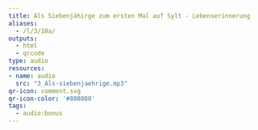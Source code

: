 ```yaml
---
title: Als Siebenjähirge zum ersten Mal auf Sylt - Lebenserinnerung
aliases:
  - /l/3/10a/
outputs:
  - html
  - qrcode
type: audio
resources:
- name: audio
  src: "3_Als-siebenjaehrige.mp3"
qr-icon: comment.svg
qr-icon-color: '#808080'
tags:
  - audio:bonus
---
```

